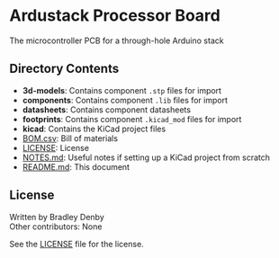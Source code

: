 # Ardustack Processor Board

The microcontroller PCB for a through-hole Arduino stack

## Directory Contents

* **3d-models**: Contains component `.stp` files for import
* **components**: Contains component `.lib` files for import
* **datasheets**: Contains component datasheets
* **footprints**: Contains component `.kicad_mod` files for import
* **kicad**: Contains the KiCad project files
* [BOM.csv](BOM.csv): Bill of materials
* [LICENSE](LICENSE): License
* [NOTES.md](NOTES.md): Useful notes if setting up a KiCad project from scratch
* [README.md](README.md): This document

## License

Written by Bradley Denby  
Other contributors: None

See the [LICENSE](LICENSE) file for the license.
